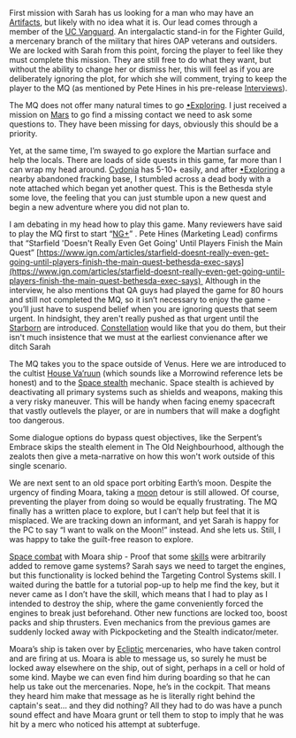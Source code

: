 First mission with Sarah has us looking for a man who may have an [Artifacts](Artifacts.md), but likely with no idea what it is. Our lead comes through a member of the [UC Vanguard](Factions/United_Colonies.md). An intergalactic stand-in for the Fighter Guild, a mercenary branch of the military that hires OAP veterans and outsiders. 
We are locked with Sarah from this point, forcing the player to feel like they must complete this mission. They are still free to do what they want, but without the ability to change her or dismiss her, this will feel as if you are deliberately ignoring the plot, for which she will comment, trying to keep the player to the MQ (as mentioned by Pete Hines in his pre-release [Interviews](Research/Interviews.md)).

The MQ does not offer many natural times to go [•Exploring](Exploring/•Exploring.md). I just received a mission on [Mars](Cities/Cydonia.md) to go find a missing contact we need to ask some questions to. They have been missing for days, obviously this should be a priority. 

Yet, at the same time, I’m swayed to go explore the Martian surface and help the locals. There are loads of side quests in this game, far more than I can wrap my head around. [Cydonia](Cities/Cydonia.md) has 5-10+ easily, and after [•Exploring](Exploring/•Exploring.md) a nearby abandoned fracking base, I stumbled across a dead body with a note attached which began yet another quest.
	This is the Bethesda style some love, the feeling that you can just stumble upon a new quest and begin a new adventure where you did not plan to.
  
I am debating in my head how to play this game. Many reviewers have said to play the MQ first to start “[NG+](../Gameplay_Systems/NG+.md)” . 
	Pete Hines (Marketing Lead) confirms that “Starfield 'Doesn't Really Even Get Going' Until Players Finish the Main Quest”
[https://www.ign.com/articles/starfield-doesnt-really-even-get-going-until-players-finish-the-main-quest-bethesda-exec-says](https://www.ign.com/articles/starfield-doesnt-really-even-get-going-until-players-finish-the-main-quest-bethesda-exec-says) 
		Although in the interview, he also mentions that QA guys had played the game for 80 hours and still not completed the MQ, so it isn’t necessary to enjoy the game - you’ll just have to suspend belief when you are ignoring quests that seem urgent.
			In hindsight, they aren't really pushed as that urgent until the [Starborn](Starborn.md) are introduced. [Constellation](Constellation.md) would like that you do them, but their isn't much insistence that we must at the earliest convienance after we ditch Sarah 

The MQ takes you to the space outside of Venus. Here we are introduced to the cultist [House Va’ruun](House%20Va’ruun) (which sounds like a Morrowind reference lets be honest) and to the [Space stealth](../Gameplay_Systems/Space_Gameplay.md) mechanic. Space stealth is achieved by deactivating all primary systems such as shields and weapons, making this a very risky maneuver. This will be handy when facing enemy spacecraft that vastly outlevels the player, or are in numbers that will make a dogfight too dangerous.

Some dialogue options do bypass quest objectives, like the Serpent’s Embrace skips the stealth element in The Old Neighbourhood, although the zealots then give a meta-narrative on how this won't work outside of this single scenario.

We are next sent to an old space port orbiting Earth’s moon. 
Despite the urgency of finding Moara, taking a [moon](Locations/Luna.md) detour is still allowed. Of course, preventing the player from doing so would be equally frustrating.
The MQ finally has a written place to explore, but I can’t help but feel that it is misplaced. We are tracking down an informant, and yet Sarah is happy for the PC to say “I want to walk on the Moon!” instead. And she lets us. Still, I was happy to take the guilt-free reason to explore.

[Space combat](../Gameplay_Systems/Space_Gameplay.md) with Moara ship - Proof that some [skills](../Gameplay_Systems/Progression.md) were arbitrarily added to remove game systems? Sarah says we need to target the engines, but this functionality is locked behind the Targeting Control Systems skill. I waited during the battle for a tutorial pop-up to help me find the key, but it never came as I don’t have the skill, which means that I had to play as I intended to destroy the ship, where the game conveniently forced the engines to break just beforehand.
Other new functions are locked too, boost packs and ship thrusters. Even mechanics from the previous games are suddenly locked away with Pickpocketing and the Stealth indicator/meter.

Moara’s ship is taken over by [Ecliptic](Factions/Ecliptic.md) mercenaries, who have taken control and are firing at us. Moara is able to message us, so surely he must be locked away elsewhere on the ship, out of sight, perhaps in a cell or hold of some kind. Maybe we can even find him during boarding so that he can help us take out the mercenaries. Nope, he’s in the cockpit. That means they heard him make that message as he is literally right behind the captain's seat… and they did nothing?
	All they had to do was have a punch sound effect and have Moara grunt or tell them to stop to imply that he was hit by a merc who noticed his attempt at subterfuge.

